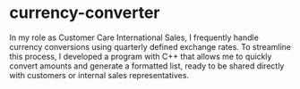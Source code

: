 # currency-converter
In my role as Customer Care International Sales, I frequently handle currency conversions using quarterly defined exchange rates. To streamline this process, I developed a program with C++ that allows me to quickly convert amounts and generate a formatted list, ready to be shared directly with customers or internal sales representatives.
